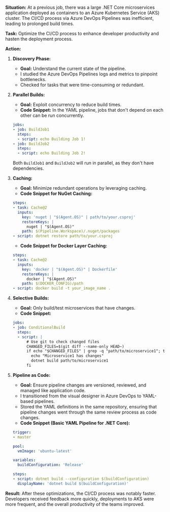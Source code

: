 **Situation:** 
At a previous job, there was a large .NET Core microservices application deployed as containers to an Azure Kubernetes Service (AKS) cluster. The CI/CD process via Azure DevOps Pipelines was inefficient, leading to prolonged build times.

**Task:** 
Optimize the CI/CD process to enhance developer productivity and hasten the deployment process.

**Action:** 

1. **Discovery Phase:** 
    - **Goal:** Understand the current state of the pipeline.
    - I studied the Azure DevOps Pipelines logs and metrics to pinpoint bottlenecks.
    - Checked for tasks that were time-consuming or redundant.

2. **Parallel Builds:** 
    - **Goal:** Exploit concurrency to reduce build times.
    - **Code Snippet:** In the YAML pipeline, jobs that don't depend on each other can be run concurrently.
    ```yaml
    jobs:
    - job: BuildJob1
      steps:
      - script: echo Building Job 1!
    - job: BuildJob2
      steps:
      - script: echo Building Job 2!
    ```
    Both `BuildJob1` and `BuildJob2` will run in parallel, as they don't have dependencies.

3. **Caching:** 
    - **Goal:** Minimize redundant operations by leveraging caching.
    - **Code Snippet for NuGet Caching:**
    ```yaml
    steps:
    - task: Cache@2
      inputs:
        key: 'nuget | "$(Agent.OS)" | path/to/your.csproj'
        restoreKeys: |
          nuget | "$(Agent.OS)"
        path: $(Pipeline.Workspace)/.nuget/packages
    - script: dotnet restore path/to/your.csproj
    ```
    - **Code Snippet for Docker Layer Caching:**
    ```yaml
    steps:
    - task: Cache@2
      inputs:
        key: 'docker | "$(Agent.OS)" | Dockerfile'
        restoreKeys: |
          docker | "$(Agent.OS)"
        path: $(DOCKER_CONFIG)/path
    - script: docker build -t your_image_name .
    ```

4. **Selective Builds:** 
    - **Goal:** Only build/test microservices that have changes.
    - **Code Snippet:**
    ```yaml
    jobs:
    - job: ConditionalBuild
      steps:
      - script: |
          # Use git to check changed files
          CHANGED_FILES=$(git diff --name-only HEAD~)
          if echo "$CHANGED_FILES" | grep -q "path/to/microservice1"; then
            echo "Microservice1 has changes"
            dotnet build path/to/microservice1
          fi
    ```

5. **Pipeline as Code:** 
    - **Goal:** Ensure pipeline changes are versioned, reviewed, and managed like application code.
    - I transitioned from the visual designer in Azure DevOps to YAML-based pipelines.
    - Stored the YAML definitions in the same repository, ensuring that pipeline changes went through the same review process as code changes.
    - **Code Snippet (Basic YAML Pipeline for .NET Core):**
    ```yaml
    trigger:
    - master

    pool:
      vmImage: 'ubuntu-latest'

    variables:
      buildConfiguration: 'Release'

    steps:
    - script: dotnet build --configuration $(buildConfiguration)
      displayName: 'dotnet build $(buildConfiguration)'
    ```

**Result:** 
After these optimizations, the CI/CD process was notably faster. Developers received feedback more quickly, deployments to AKS were more frequent, and the overall productivity of the teams improved.